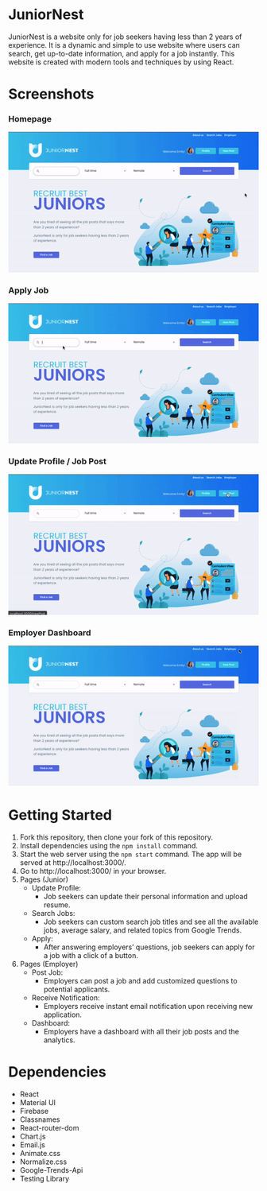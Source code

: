 # JuniorNest
JuniorNest is a website only for job seekers having less than 2 years of experience. It is a dynamic and simple to use website where users can search, get up-to-date information, and apply for a job instantly. This website is created with modern tools and techniques by using React.

# Screenshots
### Homepage
!["Home"](https://github.com/erminiomendes/juniorNest/blob/main/docs/home.gif?raw=true)

### Apply Job
!["Apply"](https://github.com/erminiomendes/juniorNest/blob/main/docs/apply-job.gif?raw=true)

### Update Profile / Job Post
!["Update"](https://github.com/erminiomendes/juniorNest/blob/main/docs/post.gif?raw=true)

### Employer Dashboard
!["Dash"](https://github.com/erminiomendes/juniorNest/blob/main/docs/dash.gif?raw=true)

# Getting Started
1. Fork this repository, then clone your fork of this repository.
2. Install dependencies using the `npm install` command.
3. Start the web server using the `npm start` command. The app will be served at http://localhost:3000/.
4. Go to http://localhost:3000/ in your browser.
5. Pages (Junior)
    - Update Profile: 
        - Job seekers can update their personal information and upload resume. 
    - Search Jobs: 
        - Job seekers can custom search job titles and see all the available jobs, average salary, and related topics from Google Trends. 
    - Apply: 
        - After answering employers’ questions, job seekers can apply for a job with a click of a button.
6. Pages (Employer)
    - Post Job: 
        - Employers can post a job and add customized questions to potential applicants.
    - Receive Notification: 
        - Employers receive instant email notification upon receiving new application.
    - Dashboard:
        - Employers have a dashboard with all their job posts and the analytics.

# Dependencies
- React
- Material UI
- Firebase
- Classnames
- React-router-dom
- Chart.js
- Email.js
- Animate.css
- Normalize.css
- Google-Trends-Api
- Testing Library
